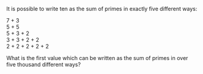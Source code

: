 It is possible to write ten as the sum of primes in exactly five different ways:

7 + 3<br />
5 + 5<br />
5 + 3 + 2<br />
3 + 3 + 2 + 2<br />
2 + 2 + 2 + 2 + 2

What is the first value which can be written as the sum of primes in over five thousand different ways?
